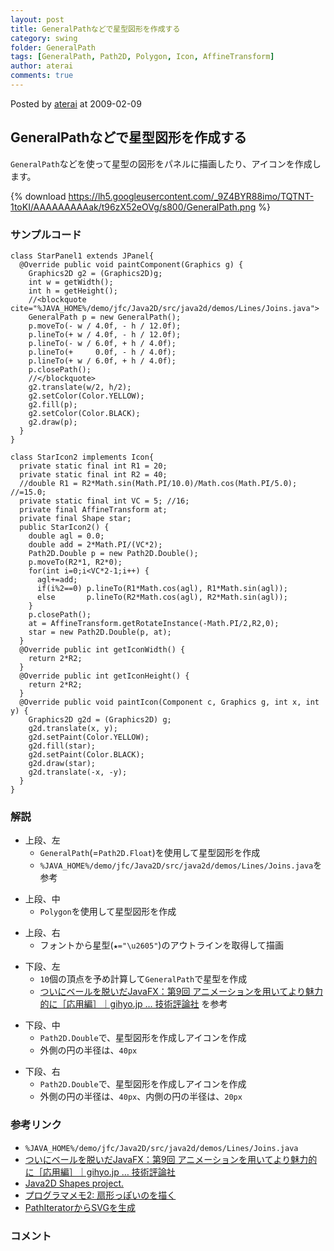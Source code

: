 ```yaml
---
layout: post
title: GeneralPathなどで星型図形を作成する
category: swing
folder: GeneralPath
tags: [GeneralPath, Path2D, Polygon, Icon, AffineTransform]
author: aterai
comments: true
---
```


Posted by [aterai](http://terai.xrea.jp/aterai.html) at 2009-02-09

## GeneralPathなどで星型図形を作成する
`GeneralPath`などを使って星型の図形をパネルに描画したり、アイコンを作成します。

{% download https://lh5.googleusercontent.com/_9Z4BYR88imo/TQTNT-1toKI/AAAAAAAAAak/t96zX52eOVg/s800/GeneralPath.png %}

### サンプルコード
<pre class="prettyprint"><code>class StarPanel1 extends JPanel{
  @Override public void paintComponent(Graphics g) {
    Graphics2D g2 = (Graphics2D)g;
    int w = getWidth();
    int h = getHeight();
    //&lt;blockquote cite="%JAVA_HOME%/demo/jfc/Java2D/src/java2d/demos/Lines/Joins.java"&gt;
    GeneralPath p = new GeneralPath();
    p.moveTo(- w / 4.0f, - h / 12.0f);
    p.lineTo(+ w / 4.0f, - h / 12.0f);
    p.lineTo(- w / 6.0f, + h / 4.0f);
    p.lineTo(+     0.0f, - h / 4.0f);
    p.lineTo(+ w / 6.0f, + h / 4.0f);
    p.closePath();
    //&lt;/blockquote&gt;
    g2.translate(w/2, h/2);
    g2.setColor(Color.YELLOW);
    g2.fill(p);
    g2.setColor(Color.BLACK);
    g2.draw(p);
  }
}
</code></pre>

<pre class="prettyprint"><code>class StarIcon2 implements Icon{
  private static final int R1 = 20;
  private static final int R2 = 40;
  //double R1 = R2*Math.sin(Math.PI/10.0)/Math.cos(Math.PI/5.0); //=15.0;
  private static final int VC = 5; //16;
  private final AffineTransform at;
  private final Shape star;
  public StarIcon2() {
    double agl = 0.0;
    double add = 2*Math.PI/(VC*2);
    Path2D.Double p = new Path2D.Double();
    p.moveTo(R2*1, R2*0);
    for(int i=0;i&lt;VC*2-1;i++) {
      agl+=add;
      if(i%2==0) p.lineTo(R1*Math.cos(agl), R1*Math.sin(agl));
      else       p.lineTo(R2*Math.cos(agl), R2*Math.sin(agl));
    }
    p.closePath();
    at = AffineTransform.getRotateInstance(-Math.PI/2,R2,0);
    star = new Path2D.Double(p, at);
  }
  @Override public int getIconWidth() {
    return 2*R2;
  }
  @Override public int getIconHeight() {
    return 2*R2;
  }
  @Override public void paintIcon(Component c, Graphics g, int x, int y) {
    Graphics2D g2d = (Graphics2D) g;
    g2d.translate(x, y);
    g2d.setPaint(Color.YELLOW);
    g2d.fill(star);
    g2d.setPaint(Color.BLACK);
    g2d.draw(star);
    g2d.translate(-x, -y);
  }
}
</code></pre>

### 解説
- 上段、左
    - `GeneralPath`(=`Path2D.Float`)を使用して星型図形を作成
    - `%JAVA_HOME%/demo/jfc/Java2D/src/java2d/demos/Lines/Joins.java`を参考

<!-- dummy comment line for breaking list -->

- 上段、中
    - `Polygon`を使用して星型図形を作成

<!-- dummy comment line for breaking list -->

- 上段、右
    - フォントから星型(`★="\u2605"`)のアウトラインを取得して描画

<!-- dummy comment line for breaking list -->

- 下段、左
    - `10`個の頂点を予め計算して`GeneralPath`で星型を作成
    - [ついにベールを脱いだJavaFX：第9回 アニメーションを用いてより魅力的に［応用編］｜gihyo.jp … 技術評論社](http://gihyo.jp/dev/serial/01/javafx/0009?page=2) を参考

<!-- dummy comment line for breaking list -->

- 下段、中
    - `Path2D.Double`で、星型図形を作成しアイコンを作成
    - 外側の円の半径は、`40px`

<!-- dummy comment line for breaking list -->

- 下段、右
    - `Path2D.Double`で、星型図形を作成しアイコンを作成
    - 外側の円の半径は、`40px`、内側の円の半径は、`20px`

<!-- dummy comment line for breaking list -->

### 参考リンク
- `%JAVA_HOME%/demo/jfc/Java2D/src/java2d/demos/Lines/Joins.java`
- [ついにベールを脱いだJavaFX：第9回 アニメーションを用いてより魅力的に［応用編］｜gihyo.jp … 技術評論社](http://gihyo.jp/dev/serial/01/javafx/0009?page=2)
- [Java2D Shapes project.](http://java-sl.com/shapes.html)
- [プログラマメモ2: 扇形っぽいのを描く](http://programamemo2.blogspot.com/2008/12/java.html)
- [PathIteratorからSVGを生成](http://terai.xrea.jp/Swing/PathIterator.html)

<!-- dummy comment line for breaking list -->

### コメント
